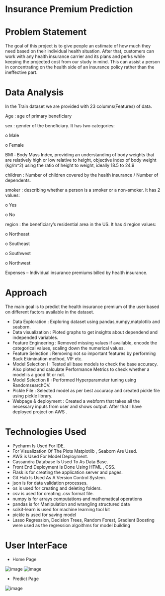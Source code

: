 # **Insurance Premium Prediction**

# **Problem Statement**

The goal of this project is to give people an estimate of how much they need based on their individual health situation. After that, customers can work with any health insurance carrier and its plans and perks while keeping the projected cost from our study in mind. This can assist a person in concentrating on the health side of an insurance policy rather than the ineffective part.

# **Data Analysis**

In the Train dataset we are provided with 23 columns(Features) of data.

Age   : age of primary beneficiary

sex  : gender of the beneficiary. It has two categories:

o Male

o Female

BMI : Body Mass Index, providing an understanding of body weights that are relatively high or low relative to height, objective index of body weight (kg/m^2) using the ratio of height to weight, ideally 18.5 to 24.9

children  : Number of children covered by the health insurance / Number of dependents.

smoker  : describing whether a person is a smoker or a non-smoker. It has 2 values: 

o Yes 

o No 

region : the beneficiary’s residential area in the US. It has 4 region values:

o Northeast 

o Southeast 

o Southwest 

o Northwest

Expenses – Individual insurance premiums billed by health insurance. 

# **Approach**

The main goal is to predict the health insurance premium of the user based on different factors available in the dataset.

* Data Exploration : Exploring dataset using pandas,numpy,matplotlib and seaborn.
* Data visualization : Ploted graphs to get insights about dependend and independed variables.
* Feature Engineering : Removed missing values if available, encode the categorical values, scaling down the numerical values.
* Feature Selection : Removing not so important features by performing Back Ekimination method, VIF etc.
* Model Selection I : Tested all base models to check the base accuracy. Also ploted and calculate Performance Metrics to check whether a model is a good fit or not.
* Model Selection II : Performed Hyperparameter tuning using RandomsearchCV.
* Pickle File : Selected model as per best accuracy and created pickle file using pickle library.
* Webpage & deployment : Created a webform that takes all the necessary inputs from user and shows output. After that I have deployed project on AWS .

# **Technologies Used**

* Pycharm Is Used For IDE.
* For Visualization Of The Plots Matplotlib , Seaborn Are Used.
* AWS is Used For Model Deployment.
* Cassandra Database Is Used To As Data Base.
* Front End Deployment Is Done Using HTML , CSS.
* Flask is for creating the application server and pages.
* Git Hub Is Used As A Version Control System.
* json is for data validation processes.
* os is used for creating and deleting folders.
* csv is used for creating .csv format file.
* numpy is for arrays computations and mathematical operations
* pandas is for Manipulation and wrangling structured data
* scikit-learn is used for machine learning tool kit
* pickle is used for saving model
* Lasso Regression, Decision Trees, Random Forest, Gradient Boosting were used as the regression algoithms for model building


# **User InterFace**

* Home Page

![image](https://user-images.githubusercontent.com/88729680/139525554-931bd2ce-5e22-4dd1-abcb-731481c69cbb.png)
![image](https://user-images.githubusercontent.com/88729680/139525561-2b5ad79b-83b1-4cec-b9aa-94678cef85e1.png)

* Predict Page

![image](https://user-images.githubusercontent.com/88729680/139525568-c28d556a-0749-4007-8876-58de0e38a48e.png)

